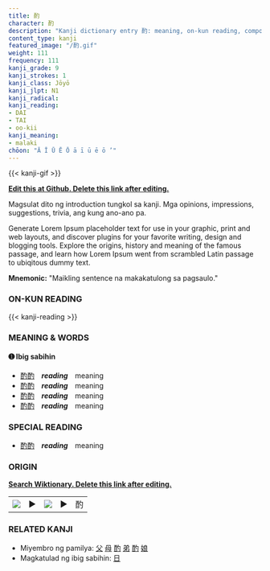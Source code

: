```yaml
---
title: 酌
character: 酌
description: "Kanji dictionary entry 酌: meaning, on-kun reading, compounds, origin, related kanji"
content_type: kanji
featured_image: "/酌.gif"
weight: 111
frequency: 111
kanji_grade: 9
kanji_strokes: 1
kanji_class: Jōyō
kanji_jlpt: N1
kanji_radical: 
kanji_reading: 
- DAI
- TAI
- oo-kii
kanji_meaning:
- malaki
chōon: "Ā Ī Ū Ē Ō ā ī ū ē ō ’"
---
```

[//]: # (Don't edit the line below. Kanji animated GIF code is automatically generated.)
{{< kanji-gif >}}

[//]: # (Edit below this line.)

**[Edit this at Github. Delete this link after editing.](https://github.com/tim0g/tim/tree/main/content/kanji/酌/index.md)**

Magsulat dito ng introduction tungkol sa kanji. Mga opinions, impressions, suggestions, trivia, ang kung ano-ano pa.

Generate Lorem Ipsum placeholder text for use in your graphic, print and web layouts, and discover plugins for your favorite writing, design and blogging tools. Explore the origins, history and meaning of the famous passage, and learn how Lorem Ipsum went from scrambled Latin passage to ubiqitous dummy text.
 
**Mnemonic:** "Maikling sentence na makakatulong sa pagsaulo."

### ON-KUN READING

[//]: # (Don't edit the line below. ON-KUN READING code is automatically generated.)
{{< kanji-reading >}}

### MEANING & WORDS

#### ➊ **Ibig sabihin**
  - [酌](../酌)[酌](../酌)　***reading***　meaning
  - [酌](../酌)[酌](../酌)　***reading***　meaning
  - [酌](../酌)[酌](../酌)　***reading***　meaning
  - [酌](../酌)[酌](../酌)　***reading***　meaning

### SPECIAL READING
  - [酌](../酌)[酌](../酌)　***reading***　meaning

### ORIGIN

**[Search Wiktionary. Delete this link after editing.](https://wiktionary.org/wiki/酌)**
<table class="kanji-table"><tr><td>
<img src="60px-酌-bronze.svg.png">
</td><td>▶</td><td>
<img src="60px-酌-oracle.svg.png">
</td><td>▶</td>
<td class="kanji-origin">酌</td>
</tr></table>

### RELATED KANJI
- Miyembro ng pamilya: [父](../父) [母](../母) [酌](../酌) [弟](../弟) [酌](../酌) [娘](../娘)
- Magkatulad ng ibig sabihin: [日](../日)

